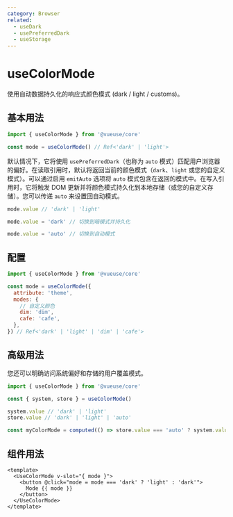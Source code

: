 ```yaml
---
category: Browser
related:
  - useDark
  - usePreferredDark
  - useStorage
---
```


# useColorMode

使用自动数据持久化的响应式颜色模式 (dark / light / customs)。

## 基本用法

```js
import { useColorMode } from '@vueuse/core'

const mode = useColorMode() // Ref<'dark' | 'light'>
```

默认情况下，它将使用 `usePreferredDark`（也称为 `auto` 模式）匹配用户浏览器的偏好。在读取引用时，默认将返回当前的颜色模式（`dark`、`light` 或您的自定义模式）。可以通过启用 `emitAuto` 选项将 `auto` 模式包含在返回的模式中。在写入引用时，它将触发 DOM 更新并将颜色模式持久化到本地存储（或您的自定义存储）。您可以传递 `auto` 来设置回自动模式。

```ts
mode.value // 'dark' | 'light'

mode.value = 'dark' // 切换到暗模式并持久化

mode.value = 'auto' // 切换到自动模式
```

## 配置

```js
import { useColorMode } from '@vueuse/core'

const mode = useColorMode({
  attribute: 'theme',
  modes: {
    // 自定义颜色
    dim: 'dim',
    cafe: 'cafe',
  },
}) // Ref<'dark' | 'light' | 'dim' | 'cafe'>
```

## 高级用法

您还可以明确访问系统偏好和存储的用户覆盖模式。

```js
import { useColorMode } from '@vueuse/core'

const { system, store } = useColorMode()

system.value // 'dark' | 'light'
store.value // 'dark' | 'light' | 'auto'

const myColorMode = computed(() => store.value === 'auto' ? system.value : store.value)
```

## 组件用法

```vue
<template>
  <UseColorMode v-slot="{ mode }">
    <button @click="mode = mode === 'dark' ? 'light' : 'dark'">
      Mode {{ mode }}
    </button>
  </UseColorMode>
</template>
```
